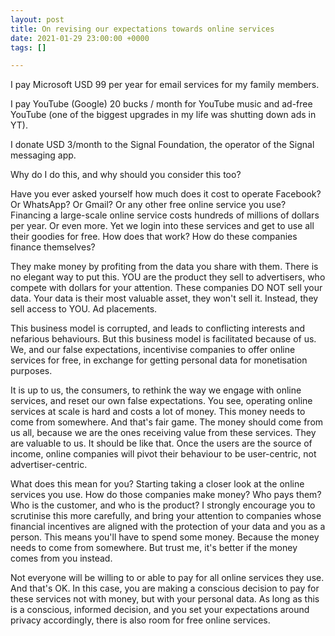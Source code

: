 ```yaml
---
layout: post
title: On revising our expectations towards online services
date: 2021-01-29 23:00:00 +0000
tags: []

---
```

I pay Microsoft USD 99 per year for email services for my family members.

I pay YouTube (Google) 20 bucks / month for YouTube music and ad-free YouTube (one of the biggest upgrades in my life was shutting down ads in YT).

I donate USD 3/month to the Signal Foundation, the operator of the Signal messaging app.

Why do I do this, and why should you consider this too?

Have you ever asked yourself how much does it cost to operate Facebook? Or WhatsApp?  Or Gmail? Or any other free online service you use? Financing a large-scale online service costs hundreds of millions of dollars per year. Or even more. Yet we login into these services and get to use all their goodies for free. How does that work? How do these companies finance themselves?

They make money by profiting from the data you share with them. There is no elegant way to put this. YOU are the product they sell to advertisers, who compete with dollars for your attention. These companies DO NOT sell your data. Your data is their most valuable asset, they won't sell it. Instead, they sell access to YOU. Ad placements.

This business model is corrupted, and leads to conflicting interests and nefarious behaviours. But this business model is facilitated because of us. We, and our false expectations, incentivise companies to offer online services for free, in exchange for getting personal data for monetisation purposes.

It is up to us, the consumers, to rethink the way we engage with online services, and reset our own false expectations. You see, operating online services at scale is hard and costs a lot of money. This money needs to come from somewhere. And that's fair game. The money should come from us all, because we are the ones receiving value from these services. They are valuable to us. It should be like that. Once the users are the source of income, online companies will pivot their behaviour to be user-centric, not advertiser-centric.

What does this mean for you? Starting taking a closer look at the online services you use. How do those companies make money? Who pays them? Who is the customer, and who is the product? I strongly encourage you to scrutinise this more carefully, and bring your attention to companies whose financial incentives are aligned with the protection of your data and you as a person. This means you'll have to spend some money. Because the money needs to come from somewhere. But trust me, it's better if the money comes from you instead.

Not everyone will be willing to or able to pay for all online services they use. And that's OK. In this case, you are making a conscious decision to pay for these services not with money, but with your personal data. As long as this is a conscious, informed decision, and you set your expectations around privacy accordingly, there is also room for free online services.